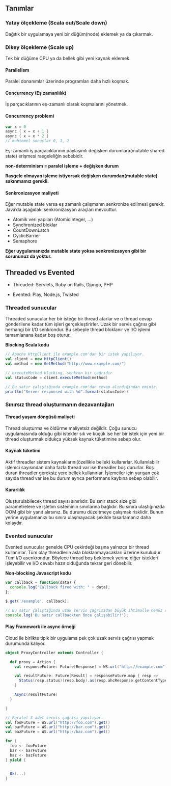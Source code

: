 ## Tanımlar

### Yatay ölçekleme (Scala out/Scale down)

Dağıtık bir uygulamaya yeni bir düğüm(node) eklemek ya da çıkarmak.

### Dikey ölçekleme (Scale up)

Tek bir düğüme CPU ya da bellek gibi yeni kaynak eklemek.

#### Parallelism

Paralel donanımlar üzerinde programları daha hızlı koşmak.

#### Concurrency (Eş zamanlılık)

İş parçacıklarının eş-zamanlı olarak koşmalarını yönetmek.

#### Concurrency problemi
```scala
var x = 0
async { x = x + 1 }
async { x = x * 2 }
// muhtemel sonuçlar 0, 1, 2
```
Eş-zamanlı iş parçacıklarının paylaşımlı değişken durumlara(mutable shared state) erişmesi rasgeleliğin sebebidir.

**non-determinism = paralel işleme + değişken durum**

**Rasgele olmayan işleme istiyorsak değişken durumdan(mutable state) sakınmamız gerekli.**

#### Senkronizasyon maliyeti

Eğer mutable state varsa eş zamanlı çalışmanın senkronize edilmesi gerekir. Java’da aşağıdaki senkronizasyon araçları mevcuttur.

* Atomik veri yapıları (AtomicInteger, ...)
* Synchronized bloklar
* CountDownLatch
* CyclicBarrier
* Semaphore

**Eğer uygulamanızda mutable state yoksa senkronizasyon gibi bir sorununuz da yoktur.**

## Threaded vs Evented

* Threaded: Servlets, Ruby on Rails, Django, PHP

* Evented: Play, Node.js, Twisted

### Threaded sunucular

Threaded sunucular her bir isteğe bir thread atarlar ve o thread cevap gönderilene kadar tüm işleri gerçekleştirirler. Uzak bir servis çağrısı gibi herhangi bir I/O senkrondur. Bu sebeple thread bloklanır ve I/O işlemi tamamlanana kadar boş oturur.

**Blocking Scala kodu**

```scala
// Apache HttpClient ile example.com'dan bir istek yapılıyor.
val client = new HttpClient()
val method = new GetMethod("http://www.example.com/")

// executeMethod blocking, senkron bir çağrıdır
val statusCode = client.executeMethod(method)

// Bu satır çalıştığında example.com'dan cevap alındığından eminiz.
println("Server responsed with %d".format(statusCode))
```

### Sınırsız thread oluşturmanın dezavantajları

#### Thread yaşam döngüsü maliyeti

Thread oluşturma ve öldürme maliyetsiz değildir. 
Çoğu sunucu uygulamasında olduğu gibi istekler sık ve küçük ise her bir istek için yeni bir thread oluşturmak 
oldukça yüksek kaynak tüketimine sebep olur.

#### Kaynak tüketimi

Aktif threadler sistem kaynaklarını(özellikle bellek) kullanırlar. 
Kullanılabilir işlemci sayısından daha fazla thread var ise threadler boş dururlar. 
Boş duran threadler gereksiz yere bellek kullanırlar. 
İşlemciler için yarışan çok sayıda thread var ise bu durum ayrıca performans kaybına sebep olabilir.

#### Kararlılık

Oluşturulabilecek thread sayısı sınırlıdır. 
Bu sınır stack size gibi parametrelere ve işletim sisteminin sınırlarına bağlıdır. 
Bu sınıra ulaştığınızda OOM gibi bir yanıt alırsınız. Bu durumu düzeltmeye çalışmak risklidir. 
Bunun yerine uygulamanızı bu sınıra ulaşmayacak şekilde tasarlamanız daha kolaydır.

### Evented sunucular

Evented sunucular genelde CPU çekirdeği başına yalnızca bir thread kullanırlar.
Tüm olay threadlerin asla bloklanmayacakları üzerine kuruludur. Tüm I/O asenkrondur.
Böylece thread boş beklemek yerine diğer istekleri işleyebilir ve I/O cevabı hazır olduğunda tekrar geri dönebilir.

**Non-blocking Javascript kodu**
```js
var callback = function(data) {
  console.log("Callback fired with: " + data);
};

$.get('/example', callback);

// Bu satır çalıştığında uzak servis çağrısıdan büyük ihtimalle henüz cevap dönmemiş olacak. 
console.log('Bu satır callbackten önce çalışabilir!');
```

#### Play Framework ile async örneği

Cloud ile birlikte tipik bir uygulama pek çok uzak servis çağrısı yapmak durumunda kalıyor.

```scala
object ProxyController extends Controller {

  def proxy = Action {
    val responseFuture: Future[Response] = WS.url("http://example.com").get()

    val resultFuture: Future[Result] = responseFuture.map { resp =>
      Status(resp.status)(resp.body).as(resp.ahcResponse.getContentType)
    }

    Async(resultFuture)
  }

}
```

```scala
// Paralel 3 adet servis çağrısı yapılıyor.
val fooFuture = WS.url("http://foo.com").get()
val barFuture = WS.url("http://bar.com").get()
val bazFuture = WS.url("http://baz.com").get()

for {
  foo <- fooFuture
  bar <- barFuture
  baz <- bazFuture
} yield {
  

  Ok(...)
}
```

